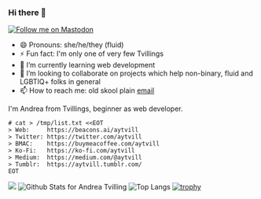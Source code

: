 ### Hi there 👋

<a href="https://tech.lgbt/@aytvill" rel="me"><img src="https://img.shields.io/mastodon/follow/109323830506592265?domain=https%3A%2F%2Ftech.lgbt&label=Follow%20me%20on%20Mastodon&style=social" alt="Follow me on Mastodon" /></a> 

- 😄 Pronouns: she/he/they (fluid)
- ⚡ Fun fact: I'm only one of very few Tvillings
- 🌱 I’m currently learning web development
- 👯 I’m looking to collaborate on projects which help non-binary, fluid and LGBTIQ+ folks in general
- 📫 How to reach me: old skool plain [email](mailto:aytvill@protonmail.com)

I'm Andrea from Tvillings, beginner as web developer.

<!--
**aytvill/aytvill** is a ✨ _special_ ✨ repository because its `README.md` (this file) appears on your GitHub profile.

Here are some ideas to get you started:

- 🔭 I’m currently working on ...
- 🤔 I’m looking for help with ...
- 💬 Ask me about ...
-->
```
# cat > /tmp/list.txt <<EOT
> Web:     https://beacons.ai/aytvill
> Twitter: https://twitter.com/aytvill
> BMAC:    https://buymeacoffee.com/aytvill
> Ko-Fi:   https://ko-fi.com/aytvill
> Medium:  https://medium.com/@aytvill
> Tumblr:  https://aytvill.tumblr.com/
EOT
```   

![](https://komarev.com/ghpvc/?username=aytvill&style=flat-square)
![Github Stats for Andrea Tvilling](https://github-readme-stats.vercel.app/api?username=aytvill&show_icons=true&hide_border=true&count_private=true)
![Top Langs](https://github-readme-stats.vercel.app/api/top-langs/?username=aytvill&layout=compact&hide_border=true)
[![trophy](https://github-profile-trophy.vercel.app/?username=aytvill&column=3&margin-w=20&margin-h=20&no-frame=true)](https://github.com/ryo-ma/github-profile-trophy)
